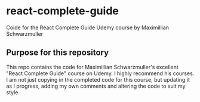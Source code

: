 # react-complete-guide
Coide for the React Complete Guide Udemy course by Maximillian Schwarzmuller

## Purpose for this repository

This repo contains the code for Maximillian Schwarzmuller's excellent "React Complete Guide" course on Udemy. I highly recommend his courses.
I am not just copying in the completed code for this course, but updating it as I progress, adding my own comments and altering the code to suit my style. 
